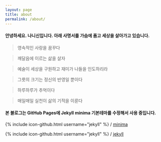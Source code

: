 ```yaml
---
layout: page
title: about
permalink: /about/
---
```


#### 안녕하세요. 나니신입니다. 아래 사명서를 가슴에 품고 세상을 살아가고 있습니다.

> 영속적인 사랑을 꿈꾸다

> 깨달음에 이르는 삶을 살자

> 예술이 세상을 구원하고 재미가 나들을 인도하리라

> 그릇의 크기는 정신의 반영일 뿐이다

> 하루하루가 추억이다

> 매일매일 실천이 삶의 기적을 이룬다

#### 본 블로그는 GitHub Pages에 Jekyll minima 기본테마를 수정해서 사용 중입니다.

{% include icon-github.html username="jekyll" %} /
[minima](https://github.com/jekyll/minima)

{% include icon-github.html username="jekyll" %} /
[jekyll](https://github.com/jekyll/jekyll)
